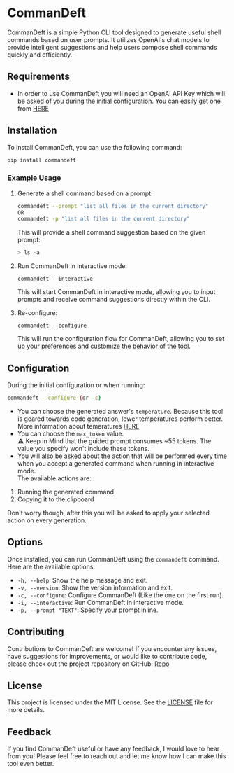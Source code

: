 # CommanDeft

CommanDeft is a simple Python CLI tool designed to generate useful shell commands based on user prompts. It utilizes OpenAI's chat models to provide intelligent suggestions and help users compose shell commands quickly and efficiently.

## Requirements

- In order to use CommanDeft you will need an OpenAI API Key which will be asked of you during the initial configuration.
  You can easily get one from [HERE](https://platform.openai.com/account/api-keys)

## Installation

To install CommanDeft, you can use the following command:

```sh
pip install commandeft
```


### Example Usage

1.  Generate a shell command based on a prompt:

    ```sh
    commandeft --prompt "list all files in the current directory"
    OR
    commandeft -p "list all files in the current directory"
    ```
    

    This will provide a shell command suggestion based on the given prompt:

    ```sh
    > ls -a
    ```


2.  Run CommanDeft in interactive mode:

    `commandeft --interactive`

    This will start CommanDeft in interactive mode, allowing you to input prompts and receive command suggestions directly within the CLI.

3.  Re-configure:

    `commandeft --configure`

    This will run the configuration flow for CommanDeft, allowing you to set up your preferences and customize the behavior of the tool.

## Configuration

During the initial configuration or when running:

```sh
commandeft --configure (or -c)
```

- You can choose the generated answer's `temperature`. Because this tool is geared towards code generation, lower temperatures perform better.
  More information about temeratures [HERE](https://community.openai.com/t/cheat-sheet-mastering-temperature-and-top-p-in-chatgpt-api-a-few-tips-and-tricks-on-controlling-the-creativity-deterministic-output-of-prompt-responses/172683)
- You can choose the `max_token` value.  
  ⚠️ Keep in Mind that the guided prompt consumes ~55 tokens. The value you specify won't include these tokens.
- You will also be asked about the action that will be performed every time when you accept a generated command when running in interactive mode.  
  The available actions are:

1. Running the generated command
2. Copying it to the clipboard

Don't worry though, after this you will be asked to apply your selected action on every generation.

## Options

Once installed, you can run CommanDeft using the `commandeft` command. Here are the available options:

- `-h, --help`: Show the help message and exit.
- `-v, --version`: Show the version information and exit.
- `-c, --configure`: Configure CommanDeft (Like the one on the first run).
- `-i, --interactive`: Run CommanDeft in interactive mode.
- `-p, --prompt "TEXT"`: Specify your prompt inline.

## Contributing

Contributions to CommanDeft are welcome! If you encounter any issues, have suggestions for improvements, or would like to contribute code, please check out the project repository on GitHub: [Repo](https://https://github.com/Ferrum-Citadel/commandeft)

## License

This project is licensed under the MIT License. See the [LICENSE](https://github.com/Ferrum-Citadel/commandeft/blob/main/LICENSE) file for more details.

## Feedback

If you find CommanDeft useful or have any feedback, I would love to hear from you! Please feel free to reach out and let me know how I can make this tool even better.
